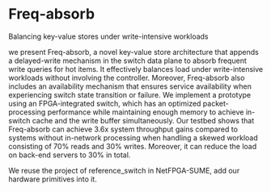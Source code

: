 # Freq-absorb
Balancing key-value stores under write-intensive workloads

we present Freq-absorb, a novel key-value store architecture that appends a delayed-write mechanism in the switch data plane to absorb frequent write queries for hot items. It effectively balances load under write-intensive workloads without involving the controller. Moreover, Freq-absorb also includes an availability mechanism that ensures service availability when experiencing switch state transition or failure. We implement a prototype using an FPGA-integrated switch, which has an optimized packet-processing performance while maintaining enough memory to achieve in-switch cache and the write buffer simultaneously. Our testbed shows that Freq-absorb can achieve 3.6x system throughput gains compared to systems without in-network processing when handling a skewed workload consisting of 70% reads and 30% writes. Moreover, it can reduce the load on back-end servers to 30% in total.

We reuse the project of reference_switch in NetFPGA-SUME, add our hardware primitives into it.
